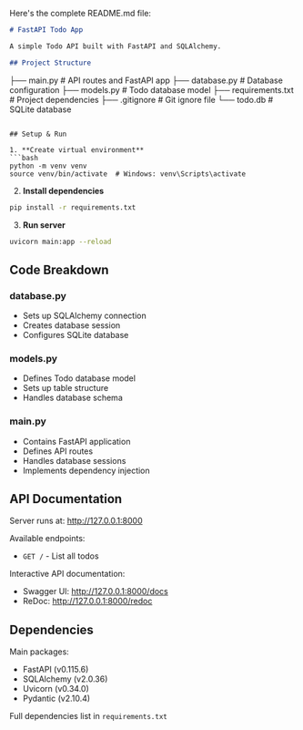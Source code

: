 

Here's the complete README.md file:

```markdown:README.md
# FastAPI Todo App

A simple Todo API built with FastAPI and SQLAlchemy.

## Project Structure

```
├── main.py          # API routes and FastAPI app
├── database.py      # Database configuration
├── models.py        # Todo database model
├── requirements.txt # Project dependencies
├── .gitignore      # Git ignore file
└── todo.db         # SQLite database
```

## Setup & Run

1. **Create virtual environment**
```bash
python -m venv venv
source venv/bin/activate  # Windows: venv\Scripts\activate
```

2. **Install dependencies**
```bash
pip install -r requirements.txt
```

3. **Run server**
```bash
uvicorn main:app --reload
```

## Code Breakdown

### database.py
- Sets up SQLAlchemy connection
- Creates database session
- Configures SQLite database

### models.py
- Defines Todo database model
- Sets up table structure
- Handles database schema

### main.py
- Contains FastAPI application
- Defines API routes
- Handles database sessions
- Implements dependency injection

## API Documentation

Server runs at: http://127.0.0.1:8000

Available endpoints:
- `GET /` - List all todos

Interactive API documentation:
- Swagger UI: http://127.0.0.1:8000/docs
- ReDoc: http://127.0.0.1:8000/redoc

## Dependencies

Main packages:
- FastAPI (v0.115.6)
- SQLAlchemy (v2.0.36)
- Uvicorn (v0.34.0)
- Pydantic (v2.10.4)

Full dependencies list in `requirements.txt`
```
